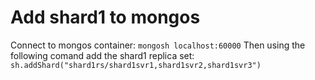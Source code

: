 # Add shard1 to mongos
Connect to mongos container: `mongosh localhost:60000`
Then using the following comand add the shard1 replica set:
`sh.addShard("shard1rs/shard1svr1,shard1svr2,shard1svr3")`